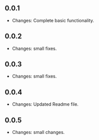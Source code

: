 ## 0.0.1

* Changes:  Complete basic functionality.


## 0.0.2

* Changes:  small fixes.


## 0.0.3

* Changes:  small fixes.

## 0.0.4

* Changes:  Updated Readme file.

## 0.0.5

* Changes:  small changes.